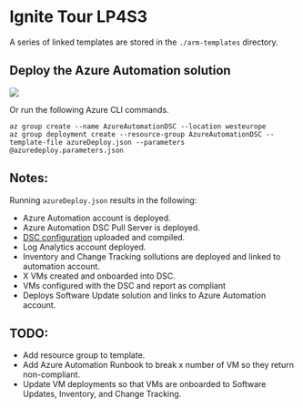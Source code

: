 # Ignite Tour LP4S3

A series of linked templates are stored in the `./arm-templates` directory.

## Deploy the Azure Automation solution

<a href="https://portal.azure.com/#create/Microsoft.Template/uri/https%3A%2F%2Fraw.githubusercontent.com%2Fneilpeterson%2Fazure-automation-dsc%add-aa-packs%2FazureDeploy.json" target="_blank">
    <img src="http://azuredeploy.net/deploybutton.png"/>
</a>


Or run the following Azure CLI commands.

```
az group create --name AzureAutomationDSC --location westeurope
az group deployment create --resource-group AzureAutomationDSC --template-file azureDeploy.json --parameters @azuredeploy.parameters.json
```

## Notes:

Running `azureDeploy.json` results in the following:

- Azure Automation account is deployed.
- Azure Automation DSC Pull Server is deployed.
- [DSC configuration](https://github.com/Azure-Samples/ignite-tour-lp4/blob/master/LP4S3/dsc-configurations/windows-config.ps1) uploaded and compiled.
- Log Analytics account deployed.
- Inventory and Change Tracking sollutions are deployed and linked to automation account.
- X VMs created and onboarded into DSC.
- VMs configured with the DSC and report as compliant
- Deploys Software Update solution and links to Azure Automation account.

## TODO:

- Add resource group to template.
- Add Azure Automation Runbook to break x number of VM so they return non-compliant.
- Update VM deployments so that VMs are onboarded to Software Updates, Inventory, and Change Tracking.
